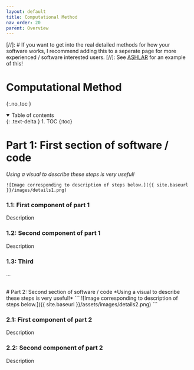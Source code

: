 ```yaml
---
layout: default
title: Computational Method
nav_order: 20
parent: Overview
---
```


[//]: # If you want to get into the real detailed methods for how your software works, I recommend adding this to a seperate page for more experienced / software interested users. 
[//]: See [ASHLAR](https://labsyspharm.github.io/ashlar/overview/DetCompMethods.html) for an example of this!

# Computational Method
{:.no_toc }

<details open markdown="block">
  <summary>
    Table of contents
  </summary>
  {: .text-delta }
  1. TOC
{:toc}
</details>

# Part 1: First section of software / code
*Using a visual to describe these steps is very useful!*  
```
![Image corresponding to description of steps below.]({{ site.baseurl }}/images/details1.png)
```

### 1.1: First component of part 1
Description
### 1.2: Second component of part 1
Description
### 1.3: Third
...

<br>
# Part 2: Second section of software / code
*Using a visual to describe these steps is very useful!*   
```
![Image corresponding to description of steps below.]({{ site.baseurl }}/assets/images/details2.png)
```

### 2.1: First component of part 2
Description
### 2.2: Second component of part 2
Description


